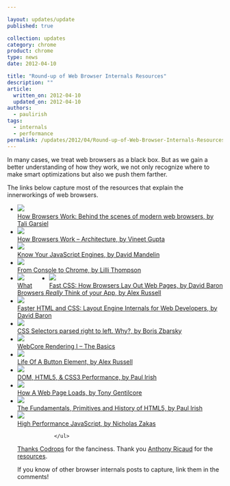 ```yaml
---

layout: updates/update
published: true

collection: updates
category: chrome
product: chrome
type: news
date: 2012-04-10

title: "Round-up of Web Browser Internals Resources"
description: ""
article:
  written_on: 2012-04-10
  updated_on: 2012-04-10
authors:
  - paulirish
tags:
  - internals
  - performance
permalink: /updates/2012/04/Round-up-of-Web-Browser-Internals-Resources.html
---
```


<p>In many cases, we treat web browsers as a black box. But as we gain a better understanding of how they work, we not only recognize where to make smart optimizations but also we push them farther. </p>

<p>The links below capture most of the resources that explain the innerworkings of web browsers. </p>
				<ul id="da-thumbs" class="da-thumbs" >


<li><a href="http://www.html5rocks.com/en/tutorials/internals/howbrowserswork/">
    <img src="http://beta.url2png.com/v6/P4EA9CF92E4F9C/daf350053347a0388a6f4d72ae3277d4/png/?url=http%3A%2F%2Fwww.html5rocks.com%2Fen%2Ftutorials%2Finternals%2Fhowbrowserswork%2F&viewport=1024x746&format=png&thumbnail_max_width=440" class=big>
    <div><span>How Browsers Work: Behind the scenes of modern web browsers, by Tali Garsiel</span></div>
  </a></li>







<li><a href="http://www.vineetgupta.com/2010/11/how-browsers-work-part-1-architecture/">
    <img src="http://beta.url2png.com/v6/P4EA9CF92E4F9C/7825d223b6a7848b44fcba68185d71fb/png/?url=http%3A%2F%2Fwww.vineetgupta.com%2F2010%2F11%2Fhow-browsers-work-part-1-architecture%2F&viewport=1024x746&format=png&thumbnail_max_width=240">
    <div><span>How Browsers Work – Architecture, by Vineet Gupta</span></div>
  </a></li>


  <li><a href="http://blog.mozilla.com/dmandelin/2011/06/16/know-your-engines-at-oreilly-velocity-2011/">
    <img src="http://beta.url2png.com/v6/P4EA9CF92E4F9C/323fe44ef014c5da2e009e389b95cf9f/png/?url=http%3A%2F%2Fblog.mozilla.com%2Fdmandelin%2F2011%2F06%2F16%2Fknow-your-engines-at-oreilly-velocity-2011%2F&viewport=1024x746&format=png&thumbnail_max_width=240">
    <div><span>Know Your JavaScript Engines, by David Mandelin</span></div>
  </a></li>



  <li><a href="http://www.youtube.com/watch?v=XAqIpGU8ZZk">
    <img src="http://beta.url2png.com/v6/P4EA9CF92E4F9C/d0472464d27d25fdef6d77deda654d89/png/?url=http%3A%2F%2Fwww.youtube.com%2Fwatch%3Fv%3DXAqIpGU8ZZk&viewport=1024x746&format=png&thumbnail_max_width=240">
    <div><span>From Console to Chrome, by Lilli Thompson</span></div>
  </a></li>


<li style="float:right"><a href="http://dbaron.org/talks/2012-03-11-sxsw/master.xhtml">
    <img src="http://beta.url2png.com/v6/P4EA9CF92E4F9C/d685e329b34e2899e78ff5b6de339604/png/?url=http%3A%2F%2Fdbaron.org%2Ftalks%2F2012-03-11-sxsw%2Fmaster.xhtml&viewport=1024x746&format=png&thumbnail_max_width=440" class=big>
    <div><span>Fast CSS: How Browsers Lay Out Web Pages, by David Baron</span></div>
  </a></li>


  <li><a href="http://dayofjs.com/videos/22158462/web-browsers_alex-russel">
    <img src="http://beta.url2png.com/v6/P4EA9CF92E4F9C/584d9eb36c18ecef9a376ce4ec9ea567/png/?url=http%3A%2F%2Fdayofjs.com%2Fvideos%2F22158462%2Fweb-browsers_alex-russel&viewport=1024x746&format=png&thumbnail_max_width=240">
   <div><span> What Browsers <em>Really</em> Think of your App, by Alex Russell</span></div>
  </a></li>


  <li style="clear:both"><a href="http://www.youtube.com/watch?v=a2_6bGNZ7bA">
    <img src="http://beta.url2png.com/v6/P4EA9CF92E4F9C/9cdf9d13ee882ef233457483f251e345/png/?url=http%3A%2F%2Fwww.youtube.com%2Fwatch%3Fv%3Da2_6bGNZ7bA&viewport=1024x746&format=png&thumbnail_max_width=240">
    <div><span>Faster HTML and CSS: Layout Eng&shy;ine Internals for Web Dev&shy;elop&shy;ers, by David Baron</span></div>
  </a></li>

  <li><a href="http://stackoverflow.com/questions/5797014/css-selectors-parsed-right-to-left-why/5813672#5813672">
    <img src="http://beta.url2png.com/v6/P4EA9CF92E4F9C/8c411595aeb356e12f7897b370f58842/png/?url=http%3A%2F%2Fstackoverflow.com%2Fquestions%2F5797014%2Fcss-selectors-parsed-right-to-left-why%2F5813672%235813672&viewport=1024x746&format=png&thumbnail_max_width=240">
    <div><span>CSS Selectors parsed right to left. Why?, by Boris Zbarsky</span></div>
  </a></li>



  <li><a href="http://www.webkit.org/blog/114/webcore-rendering-i-the-basics/">
    <img src="http://beta.url2png.com/v6/P4EA9CF92E4F9C/b1b007734c4b31681da3953705d71eb1/png/?url=http%3A%2F%2Fwww.webkit.org%2Fblog%2F114%2Fwebcore-rendering-i-the-basics%2F&viewport=1024x746&format=png&thumbnail_max_width=240">
    <div><span>WebCore Rendering I – The Basics</span></div>
  </a></li>

<li><a href="http://vimeo.com/32364192">
    <img src="http://beta.url2png.com/v6/P4EA9CF92E4F9C/475edf4e5e381e40bdb5ba346357739a/png/?url=http%3A%2F%2Fvimeo.com%2F32364192&viewport=1024x746&format=png&thumbnail_max_width=440" class=big>
    <div><span>Life Of A Button Element, by Alex Russell</span></div>
  </a></li>


  <li><a href="http://paulirish.com/2011/dom-html5-css3-performance/">
    <img src="http://beta.url2png.com/v6/P4EA9CF92E4F9C/0a6e41e2a110474975e0250de4d7c419/png/?url=http%3A%2F%2Fpaulirish.com%2F2011%2Fdom-html5-css3-performance%2F&viewport=1024x746&format=png&thumbnail_max_width=240">
    <div><span>DOM, HTML5, &amp; CSS3 Performance, by Paul Irish</span></div>
  </a></li>

  <li><a href="http://gent.ilcore.com/2011/05/how-web-page-loads.html">
    <img src="http://beta.url2png.com/v6/P4EA9CF92E4F9C/9bc949fa4ad33442c1e6adf1620b3990/png/?url=http%3A%2F%2Fgent.ilcore.com%2F2011%2F05%2Fhow-web-page-loads.html&viewport=1024x746&format=png&thumbnail_max_width=240">
    <div><span>How A Web Page Loads, by Tony Gentilcore</span></div>
  </a></li>

  <li><a href="http://paulirish.com/2011/primitives-html5-video/">
    <img src="http://beta.url2png.com/v6/P4EA9CF92E4F9C/4dadb33cc36dd6331346ee982a8591be/png/?url=http%3A%2F%2Fpaulirish.com%2F2011%2Fprimitives-html5-video%2F&viewport=1024x746&format=png&thumbnail_max_width=240">
    <div><span>The Fund&shy;amentals, Prim&shy;itives and His&shy;tory of HTML5, by Paul Irish</span></div>
  </a></li>



  <li><a href="https://vimeo.com/16241085">
    <img src="http://beta.url2png.com/v6/P4EA9CF92E4F9C/50d2efdef470be7fb44133bc0c7000f1/png/?url=https%3A%2F%2Fvimeo.com%2F16241085&viewport=1024x746&format=png&thumbnail_max_width=240">
    <div><span>High Performance JavaScript, by Nicholas Zakas</span></div>
  </a></li>


				</ul>
		
<p style="clear:both">
<a href="http://tympanus.net/codrops/2012/04/09/direction-aware-hover-effect-with-css3-and-jquery/">Thanks Codrops</a> for the fanciness. Thank you <a href="https://twitter.com/#!/rik24d">Anthony Ricaud</a> for the <a href="http://blogmarks.net/user/rik/marks/tag/navigateur-marche">resources</a>. 

<p>
If you know of other browser internals posts to capture, link them in the comments!
</p>